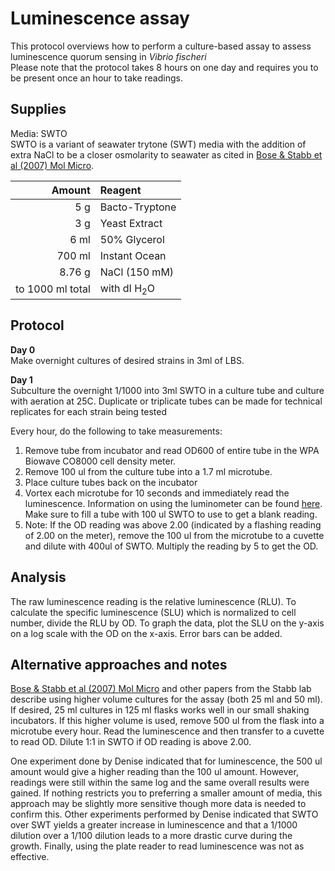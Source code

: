 # Luminescence assay

This protocol overviews how to perform a culture-based assay to assess luminescence quorum sensing in *Vibrio fischeri*  
Please note that the protocol takes 8 hours on one day and requires you to be present once an hour to take readings.

## Supplies

Media: SWTO  
SWTO is a variant of seawater trytone (SWT) media with the addition of extra NaCl to be a closer osmolarity to seawater as cited in [Bose & Stabb et al (2007) Mol Micro](https://onlinelibrary.wiley.com/doi/full/10.1111/j.1365-2958.2007.05809.x).

|           Amount | Reagent                |
|-----------------:|:-----------------------|
|              5 g | Bacto-Tryptone         |
|              3 g | Yeast Extract          |
|             6 ml | 50% Glycerol           |
|           700 ml | Instant Ocean          |
|           8.76 g | NaCl (150 mM)          |
| to 1000 ml total | with dI H<sub>2</sub>O |

## Protocol

**Day 0**  
Make overnight cultures of desired strains in 3ml of LBS.

**Day 1**  
Subculture the overnight 1/1000 into 3ml SWTO in a culture tube and culture with aeration at 25C. Duplicate or triplicate tubes can be made for technical replicates for each strain being tested  

Every hour, do the following to take measurements:  
1. Remove tube from incubator and read OD600 of entire tube in the WPA Biowave CO8000 cell density meter.
1. Remove 100 ul from the culture tube into a 1.7 ml  microtube.
1. Place culture tubes back on the incubator
1. Vortex each microtube for 10 seconds and immediately read the luminescence. Information on using the luminometer can be found [here](luminometer.md). Make sure to fill a tube with 100 ul SWTO to use to get a blank reading.
1. Note: If the OD reading was above 2.00 (indicated by a flashing reading of 2.00 on the meter), remove the 100 ul from the microtube to a cuvette and dilute with 400ul of SWTO. Multiply the reading by 5 to get the OD.

## Analysis
The raw luminescence reading is the relative luminescence (RLU). To calculate the specific luminescence (SLU) which is normalized to cell number, divide the RLU by OD. To graph the data, plot the SLU on the y-axis on a log scale with the OD on the x-axis. Error bars can be added.

## Alternative approaches and notes
[Bose & Stabb et al (2007) Mol Micro](https://onlinelibrary.wiley.com/doi/full/10.1111/j.1365-2958.2007.05809.x) and other papers from the Stabb lab describe using higher volume cultures for the assay (both 25 ml and 50 ml). If desired, 25 ml cultures in 125 ml flasks works well in our small shaking incubators. If this higher volume is used, remove 500 ul from the flask into a microtube every hour. Read the luminescence and then transfer to a cuvette to read OD. Dilute 1:1 in SWTO if OD reading is above 2.00.

One experiment done by Denise indicated that for luminescence, the 500 ul amount would give a higher reading than the 100 ul amount. However, readings were still within the same log and the same overall results were gained. If nothing restricts you to preferring a smaller amount of media, this approach may be slightly more sensitive though more data is needed to confirm this. Other experiments performed by Denise indicated that SWTO over SWT yields a greater increase in luminescence and that a 1/1000 dilution over a 1/100 dilution leads to a more drastic curve during the growth. Finally, using the plate reader to read luminescence was not as effective.
